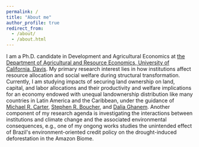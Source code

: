 ```yaml
---
permalink: /
title: "About me"
author_profile: true
redirect_from: 
  - /about/
  - /about.html
---
```


I am a Ph.D. candidate in Development and Agricultural Economics at [the Department of Agricultural and Resource Economics, University of California, Davis](https://are.ucdavis.edu/people/grad-students/phd/tengda-gong/). My primary research interest lies in how institutions affect resource allocation and social welfare during structural transformation. Currently, I am studying impacts of securing land ownership on land, capital, and labor allocations and their productivity and welfare implications for an economy endowed with unequal landownership distribution like many countries in Latin America and the Caribbean, under the guidance of [Michael R. Carter](https://are.ucdavis.edu/people/faculty/michael-carter/), [Stephen R. Boucher](https://are.ucdavis.edu/people/faculty/steve-boucher/), and [Dalia Ghanem](https://are.ucdavis.edu/people/faculty/dalia-ghanem/). Another component of my research agenda is investigating the interactions between institutions and climate change and the associated environmental consequences, e.g., one of my ongong works studies the unintended effect of Brazil's environment-oriented credit policy on the drought-induced deforestation in the Amazon Biome.

<br>

